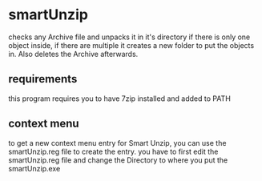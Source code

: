 # smartUnzip

checks any Archive file and unpacks it in it's directory if there is only one object inside, if there are multiple it creates a new folder to put the objects in. Also deletes the Archive afterwards.

## requirements

this program requires you to have 7zip installed and added to PATH



## context menu

to get a new context menu entry for Smart Unzip, you can use the smartUnzip.reg file to create the entry.
you have to first edit the smartUnzip.reg file and change the Directory to where you put the smartUnzip.exe

